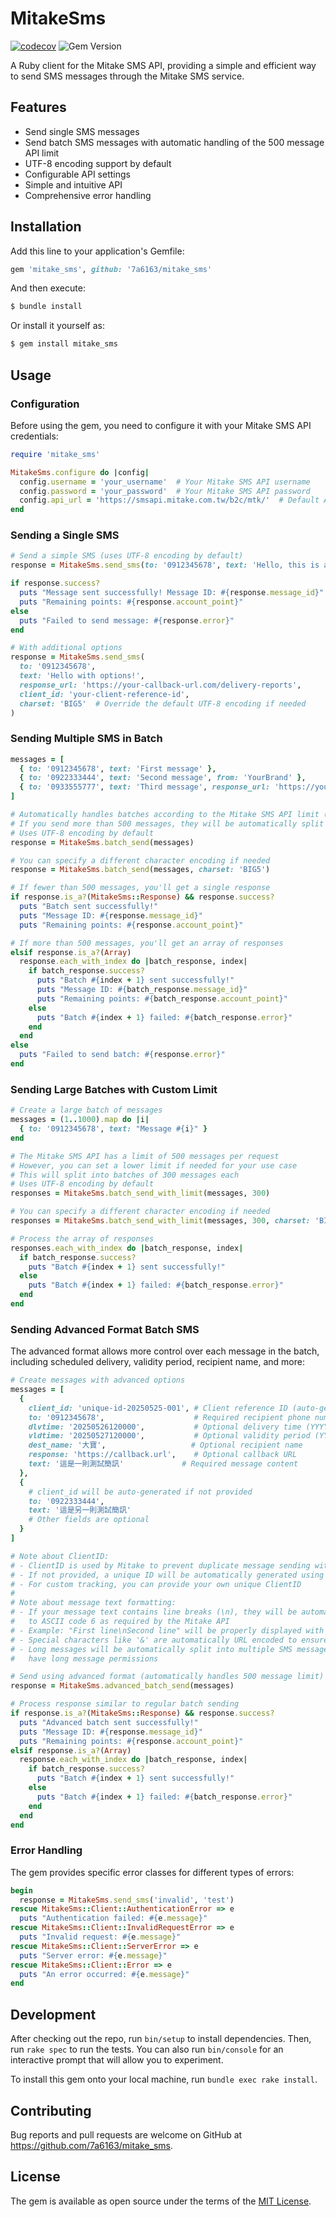 # MitakeSms

[![codecov](https://codecov.io/gh/7a6163/mitake_sms/graph/badge.svg?token=QNRP1N3TOP)](https://codecov.io/gh/7a6163/mitake_sms)
![Gem Version](https://img.shields.io/gem/v/mitake_sms)


A Ruby client for the Mitake SMS API, providing a simple and efficient way to send SMS messages through the Mitake SMS service.

## Features

- Send single SMS messages
- Send batch SMS messages with automatic handling of the 500 message API limit
- UTF-8 encoding support by default
- Configurable API settings
- Simple and intuitive API
- Comprehensive error handling

## Installation

Add this line to your application's Gemfile:

```ruby
gem 'mitake_sms', github: '7a6163/mitake_sms'
```

And then execute:

```bash
$ bundle install
```

Or install it yourself as:

```bash
$ gem install mitake_sms
```

## Usage

### Configuration

Before using the gem, you need to configure it with your Mitake SMS API credentials:

```ruby
require 'mitake_sms'

MitakeSms.configure do |config|
  config.username = 'your_username'  # Your Mitake SMS API username
  config.password = 'your_password'  # Your Mitake SMS API password
  config.api_url = 'https://smsapi.mitake.com.tw/b2c/mtk/'  # Default API URL
end
```

### Sending a Single SMS

```ruby
# Send a simple SMS (uses UTF-8 encoding by default)
response = MitakeSms.send_sms(to: '0912345678', text: 'Hello, this is a test message!')

if response.success?
  puts "Message sent successfully! Message ID: #{response.message_id}"
  puts "Remaining points: #{response.account_point}"
else
  puts "Failed to send message: #{response.error}"
end

# With additional options
response = MitakeSms.send_sms(
  to: '0912345678',
  text: 'Hello with options!',
  response_url: 'https://your-callback-url.com/delivery-reports',
  client_id: 'your-client-reference-id',
  charset: 'BIG5'  # Override the default UTF-8 encoding if needed
)
```

### Sending Multiple SMS in Batch

```ruby
messages = [
  { to: '0912345678', text: 'First message' },
  { to: '0922333444', text: 'Second message', from: 'YourBrand' },
  { to: '0933555777', text: 'Third message', response_url: 'https://your-callback-url.com/reports' }
]

# Automatically handles batches according to the Mitake SMS API limit (500 messages per request)
# If you send more than 500 messages, they will be automatically split into multiple requests
# Uses UTF-8 encoding by default
response = MitakeSms.batch_send(messages)

# You can specify a different character encoding if needed
response = MitakeSms.batch_send(messages, charset: 'BIG5')

# If fewer than 500 messages, you'll get a single response
if response.is_a?(MitakeSms::Response) && response.success?
  puts "Batch sent successfully!"
  puts "Message ID: #{response.message_id}"
  puts "Remaining points: #{response.account_point}"

# If more than 500 messages, you'll get an array of responses
elsif response.is_a?(Array)
  response.each_with_index do |batch_response, index|
    if batch_response.success?
      puts "Batch #{index + 1} sent successfully!"
      puts "Message ID: #{batch_response.message_id}"
      puts "Remaining points: #{batch_response.account_point}"
    else
      puts "Batch #{index + 1} failed: #{batch_response.error}"
    end
  end
else
  puts "Failed to send batch: #{response.error}"
end
```

### Sending Large Batches with Custom Limit

```ruby
# Create a large batch of messages
messages = (1..1000).map do |i|
  { to: '0912345678', text: "Message #{i}" }
end

# The Mitake SMS API has a limit of 500 messages per request
# However, you can set a lower limit if needed for your use case
# This will split into batches of 300 messages each
# Uses UTF-8 encoding by default
responses = MitakeSms.batch_send_with_limit(messages, 300)

# You can specify a different character encoding if needed
responses = MitakeSms.batch_send_with_limit(messages, 300, charset: 'BIG5')

# Process the array of responses
responses.each_with_index do |batch_response, index|
  if batch_response.success?
    puts "Batch #{index + 1} sent successfully!"
  else
    puts "Batch #{index + 1} failed: #{batch_response.error}"
  end
end
```

### Sending Advanced Format Batch SMS

The advanced format allows more control over each message in the batch, including scheduled delivery, validity period, recipient name, and more:

```ruby
# Create messages with advanced options
messages = [
  {
    client_id: 'unique-id-20250525-001', # Client reference ID (auto-generated if not provided)
    to: '0912345678',                    # Required recipient phone number
    dlvtime: '20250526120000',           # Optional delivery time (YYYYMMDDhhmmss)
    vldtime: '20250527120000',           # Optional validity period (YYYYMMDDhhmmss)
    dest_name: '大寶',                   # Optional recipient name
    response: 'https://callback.url',    # Optional callback URL
    text: '這是一則測試簡訊'             # Required message content
  },
  {
    # client_id will be auto-generated if not provided
    to: '0922333444',
    text: '這是另一則測試簡訊'
    # Other fields are optional
  }
]

# Note about ClientID:
# - ClientID is used by Mitake to prevent duplicate message sending within 12 hours
# - If not provided, a unique ID will be automatically generated using timestamp and random values
# - For custom tracking, you can provide your own unique ClientID
#
# Note about message text formatting:
# - If your message text contains line breaks (\n), they will be automatically converted
#   to ASCII code 6 as required by the Mitake API
# - Example: "First line\nSecond line" will be properly displayed with a line break on the recipient's device
# - Special characters like '&' are automatically URL encoded to ensure proper transmission
# - Long messages will be automatically split into multiple SMS messages if your account doesn't
#   have long message permissions

# Send using advanced format (automatically handles 500 message limit)
response = MitakeSms.advanced_batch_send(messages)

# Process response similar to regular batch sending
if response.is_a?(MitakeSms::Response) && response.success?
  puts "Advanced batch sent successfully!"
  puts "Message ID: #{response.message_id}"
  puts "Remaining points: #{response.account_point}"
elsif response.is_a?(Array)
  response.each_with_index do |batch_response, index|
    if batch_response.success?
      puts "Batch #{index + 1} sent successfully!"
    else
      puts "Batch #{index + 1} failed: #{batch_response.error}"
    end
  end
end
```

### Error Handling

The gem provides specific error classes for different types of errors:

```ruby
begin
  response = MitakeSms.send_sms('invalid', 'test')
rescue MitakeSms::Client::AuthenticationError => e
  puts "Authentication failed: #{e.message}"
rescue MitakeSms::Client::InvalidRequestError => e
  puts "Invalid request: #{e.message}"
rescue MitakeSms::Client::ServerError => e
  puts "Server error: #{e.message}"
rescue MitakeSms::Client::Error => e
  puts "An error occurred: #{e.message}"
end
```

## Development

After checking out the repo, run `bin/setup` to install dependencies. Then, run `rake spec` to run the tests. You can also run `bin/console` for an interactive prompt that will allow you to experiment.

To install this gem onto your local machine, run `bundle exec rake install`.

## Contributing

Bug reports and pull requests are welcome on GitHub at https://github.com/7a6163/mitake_sms.

## License

The gem is available as open source under the terms of the [MIT License](https://opensource.org/licenses/MIT).
